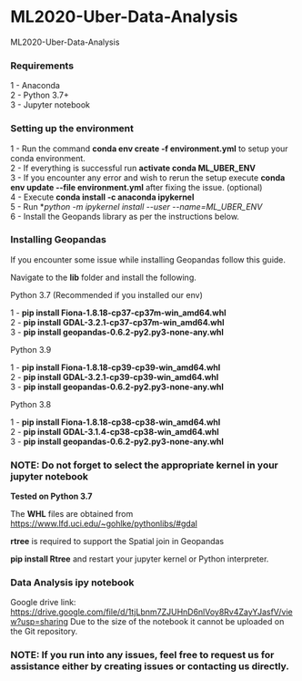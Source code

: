# ML2020-Uber-Data-Analysis  
ML2020-Uber-Data-Analysis  

### Requirements  

1 - Anaconda  
2 - Python 3.7+  
3 - Jupyter notebook  


### Setting up the environment  
1 - Run the command **conda env create -f environment.yml** to setup your conda environment.  
2 - If everything is successful run **activate conda ML_UBER_ENV**  
3 - If you encounter any error and wish to rerun the setup execute **conda env update --file environment.yml** after fixing the issue. (optional)  
4 - Execute **conda install -c anaconda ipykernel**  
5 - Run **python -m ipykernel install --user --name=ML_UBER_ENV*  
6 - Install the Geopands library as per the instructions below.  


### Installing Geopandas  

If you encounter some issue while installing Geopandas follow this guide.  

Navigate to the **lib** folder and install the following.  

Python 3.7 (Recommended if you installed our env)  

1 - **pip install Fiona-1.8.18-cp37-cp37m-win_amd64.whl**  
2 - **pip install GDAL-3.2.1-cp37-cp37m-win_amd64.whl**   
3 - **pip install geopandas-0.6.2-py2.py3-none-any.whl**   

Python 3.9

1 - **pip install Fiona-1.8.18-cp39-cp39-win_amd64.whl**  
2 - **pip install GDAL-3.2.1-cp39-cp39-win_amd64.whl**  
3 - **pip install geopandas-0.6.2-py2.py3-none-any.whl**  

Python 3.8

1 - **pip install Fiona-1.8.18-cp38-cp38-win_amd64.whl**  
2 - **pip install GDAL-3.1.4-cp38-cp38-win_amd64.whl**  
3 - **pip install geopandas-0.6.2-py2.py3-none-any.whl**  

### NOTE: Do not forget to select the appropriate kernel in your jupyter notebook  

**Tested on Python 3.7**

The **WHL** files are obtained from https://www.lfd.uci.edu/~gohlke/pythonlibs/#gdal  

**rtree** is required to support the Spatial join in Geopandas  

**pip install Rtree** and restart your jupyter kernel or Python interpreter.

### Data Analysis ipy notebook  
Google drive link: https://drive.google.com/file/d/1tjLbnm7ZJUHnD6nlVoy8Rv4ZayYJasfV/view?usp=sharing
Due to the size of the notebook it cannot be uploaded on the Git repository.  

### NOTE: If you run into any issues, feel free to request us for assistance either by creating issues or contacting us directly.  


